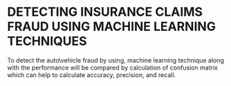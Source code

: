 # DETECTING INSURANCE CLAIMS FRAUD USING MACHINE LEARNING TECHNIQUES
To detect the auto\vehicle fraud by using, machine learning technique along with the performance will be compared by calculation of confusion matrix which can help to calculate accuracy, precision, and recall.

